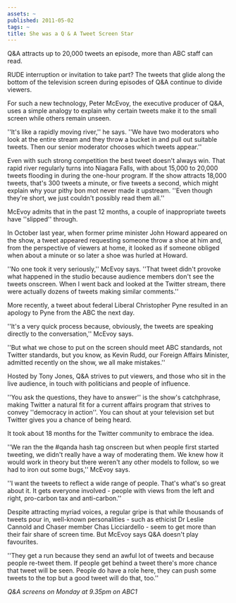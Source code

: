 ```yaml
---
assets: ~
published: 2011-05-02
tags: ~
title: She was a Q & A Tweet Screen Star
---
```

Q&A attracts up to 20,000 tweets an episode, more than ABC staff can read.

RUDE interruption or invitation to take part? The tweets that glide along the bottom of the television screen during episodes of Q&A continue to divide viewers.

For such a new technology, Peter McEvoy, the executive producer of Q&A, uses a simple analogy to explain why certain tweets make it to the small screen while others remain unseen.

''It's like a rapidly moving river,'' he says. ''We have two moderators who look at the entire stream and they throw a bucket in and pull out suitable tweets. Then our senior moderator chooses which tweets appear.''

Even with such strong competition the best tweet doesn't always win.
That rapid river regularly turns into Niagara Falls, with about 15,000 to 20,000 tweets flooding in during the one-hour program. If the show attracts 18,000 tweets, that's 300 tweets a minute, or five tweets a second, which might explain why your pithy bon mot never made it upstream. ''Even though they're short, we just couldn't possibly read them all.''

McEvoy admits that in the past 12 months, a couple of inappropriate tweets have ''slipped'' through.

In October last year, when former prime minister John Howard appeared on the show, a tweet appeared requesting someone throw a shoe at him and, from the perspective of viewers at home, it looked as if someone obliged when about a minute or so later a shoe was hurled at Howard.

''No one took it very seriously,'' McEvoy says. ''That tweet didn't provoke what happened in the studio because audience members don't see the tweets onscreen. When I went back and looked at the Twitter stream, there were actually dozens of tweets making similar comments.''

More recently, a tweet about federal Liberal Christopher Pyne resulted in an apology to Pyne from the ABC the next day.

''It's a very quick process because, obviously, the tweets are speaking directly to the conversation,'' McEvoy says.

''But what we chose to put on the screen should meet ABC standards, not Twitter standards, but you know, as Kevin Rudd, our Foreign Affairs Minister, admitted recently on the show, we all make mistakes.''

Hosted by Tony Jones, Q&A strives to put viewers, and those who sit in the live audience, in touch with politicians and people of influence.

''You ask the questions, they have to answer'' is the show's catchphrase, making Twitter a natural fit for a current affairs program that strives to convey ''democracy in action''. You can shout at your television set but Twitter gives you a chance of being heard.

It took about 18 months for the Twitter community to embrace the idea.

''We ran the the #qanda hash tag onscreen but when people first started tweeting, we didn't really have a way of moderating them. We knew how it would work in theory but there weren't any other models to follow, so we had to iron out some bugs,'' McEvoy says.

''I want the tweets to reflect a wide range of people. That's what's so great about it. It gets everyone involved - people with views from the left and right, pro-carbon tax and anti-carbon.''

Despite attracting myriad voices, a regular gripe is that while thousands of tweets pour in, well-known personalities - such as ethicist Dr Leslie Cannold and Chaser member Chas Licciardello - seem to get more than their fair share of screen time. But McEvoy says Q&A doesn't play favourites.

''They get a run because they send an awful lot of tweets and because people re-tweet them. If people get behind a tweet there's more chance that tweet will be seen. People do have a role here, they can push some tweets to the top but a good tweet will do that, too.''

*Q&A screens on Monday at 9.35pm on ABC1*
